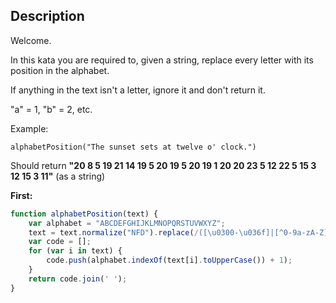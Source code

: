 ## Description
Welcome.

In this kata you are required to, given a string, replace every letter with its position in the alphabet.

If anything in the text isn't a letter, ignore it and don't return it.

"a" = 1, "b" = 2, etc.

Example:
```text 
alphabetPosition("The sunset sets at twelve o' clock.")
```

Should return
**"20 8 5 19 21 14 19 5 20 19 5 20 19 1 20 20 23 5 12 22 5 15 3 12 15 3 11"** (as a string)


**First:**

```javascript
function alphabetPosition(text) {
    var alphabet = "ABCDEFGHIJKLMNOPQRSTUVWXYZ";
    text = text.normalize("NFD").replace(/([\u0300-\u036f]|[^0-9a-zA-Z])/g, "");
    var code = [];
    for (var i in text) {
        code.push(alphabet.indexOf(text[i].toUpperCase()) + 1);
    }
    return code.join(' ');
}
```

